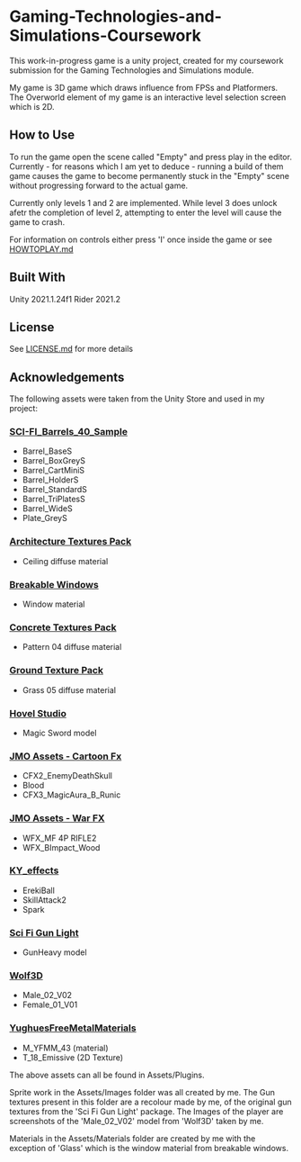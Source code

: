 Gaming-Technologies-and-Simulations-Coursework
==============================================

This work-in-progress game is a unity project, created for my coursework submission for the Gaming Technologies and Simulations module.

My game is 3D game which draws influence from FPSs and Platformers. The Overworld element of my game is an interactive level selection screen which is 2D.

How to Use
-------------

To run the game open the scene called "Empty" and press play in the editor. Currently - for reasons which I am yet to deduce - running a build of them game causes the game to become permanently stuck in the "Empty" scene without progressing forward to the actual game.

Currently only levels 1 and 2 are implemented. While level 3 does unlock afetr the completion of level 2, attempting to enter the level will cause the game to crash.

For information on controls either press 'I' once inside the game or see [HOWTOPLAY.md](HOWTOPLAY.md)

Built With
----------

Unity 2021.1.24f1
Rider 2021.2

License
-------

See [LICENSE.md](LICENSE.md) for more details

Acknowledgements
----------------

The following assets were taken from the Unity Store and used in my project:

  ### [SCI-FI_Barrels_40_Sample](https://assetstore.unity.com/packages/3d/environments/sci-fi/sci-fi-barrels-40-sample-92986)
  - Barrel_BaseS
  - Barrel_BoxGreyS
  - Barrel_CartMiniS
  - Barrel_HolderS
  - Barrel_StandardS
  - Barrel_TriPlatesS
  - Barrel_WideS
  - Plate_GreyS

  ### [Architecture Textures Pack](https://assetstore.unity.com/packages/2d/textures-materials/yughues-free-architectural-materials-13234)
  - Ceiling diffuse material

  ### [Breakable Windows](https://assetstore.unity.com/packages/tools/particles-effects/breakable-windows-110383)
  - Window material

  ### [Concrete Textures Pack](https://assetstore.unity.com/packages/2d/textures-materials/concrete/yughues-free-concrete-materials-12951)
  - Pattern 04 diffuse material

  ### [Ground Texture Pack](https://assetstore.unity.com/packages/2d/textures-materials/floors/yughues-free-ground-materials-13001)
  - Grass 05 diffuse material

  ### [Hovel Studio](https://assetstore.unity.com/packages/3d/props/weapons/magic-swords-97694)
  - Magic Sword model

  ### [JMO Assets - Cartoon Fx](https://assetstore.unity.com/packages/vfx/particles/cartoon-fx-free-109565)
  - CFX2_EnemyDeathSkull
  - Blood
  - CFX3_MagicAura_B_Runic
  
  ### [JMO Assets - War FX](https://assetstore.unity.com/packages/vfx/particles/war-fx-5669)
  - WFX_MF 4P RIFLE2
  - WFX_BImpact_Wood

  ### [KY_effects](https://assetstore.unity.com/packages/vfx/particles/spells/ky-magic-effects-free-21927)
  - ErekiBall
  - SkillAttack2
  - Spark
  
  ### [Sci Fi Gun Light](https://assetstore.unity.com/packages/3d/props/guns/sci-fi-gun-light-87916)
  - GunHeavy model

  ### [Wolf3D](https://assetstore.unity.com/packages/3d/characters/human-characters-free-sample-pack-181554)
  - Male_02_V02
  - Female_01_V01

  ### [YughuesFreeMetalMaterials](https://assetstore.unity.com/packages/2d/textures-materials/metals/yughues-free-metal-materials-12949)
  - M_YFMM_43 (material)
  - T_18_Emissive (2D Texture)

The above assets can all be found in Assets/Plugins. 

Sprite work in the Assets/Images folder was all created by me. The Gun textures present in this folder are a recolour made by me, of the original gun textures from the 'Sci Fi Gun Light' package. The Images of the player are screenshots of the 'Male_02_V02' model from 'Wolf3D' taken by me.

Materials in the Assets/Materials folder are created by me with the exception of 'Glass' which is the window material from breakable windows.
  
  
